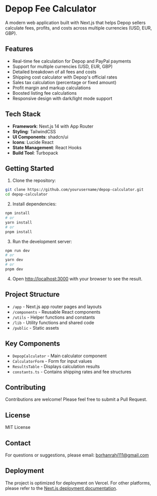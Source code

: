 # Depop Fee Calculator

A modern web application built with Next.js that helps Depop sellers calculate fees, profits, and costs across multiple currencies (USD, EUR, GBP).

## Features

- Real-time fee calculation for Depop and PayPal payments
- Support for multiple currencies (USD, EUR, GBP)
- Detailed breakdown of all fees and costs
- Shipping cost calculator with Depop's official rates
- Sales tax calculation (percentage or fixed amount)
- Profit margin and markup calculations
- Boosted listing fee calculations
- Responsive design with dark/light mode support

## Tech Stack

- **Framework**: Next.js 14 with App Router
- **Styling**: TailwindCSS
- **UI Components**: shadcn/ui
- **Icons**: Lucide React
- **State Management**: React Hooks
- **Build Tool**: Turbopack

## Getting Started

1. Clone the repository:
```bash
git clone https://github.com/yourusername/depop-calculator.git
cd depop-calculator
```

2. Install dependencies:
```bash
npm install
# or
yarn install
# or
pnpm install
```

3. Run the development server:
```bash
npm run dev
# or
yarn dev
# or
pnpm dev
```

4. Open [http://localhost:3000](http://localhost:3000) with your browser to see the result.

## Project Structure

- `/app` - Next.js app router pages and layouts
- `/components` - Reusable React components
- `/utils` - Helper functions and constants
- `/lib` - Utility functions and shared code
- `/public` - Static assets

## Key Components

- `DepopCalculator` - Main calculator component
- `CalculatorForm` - Form for input values
- `ResultsTable` - Displays calculation results
- `constants.ts` - Contains shipping rates and fee structures

## Contributing

Contributions are welcome! Please feel free to submit a Pull Request.

## License

MIT License

## Contact

For questions or suggestions, please email: borhanrahi111@gmail.com

## Deployment

The project is optimized for deployment on Vercel. For other platforms, please refer to the [Next.js deployment documentation](https://nextjs.org/docs/app/building-your-application/deploying).